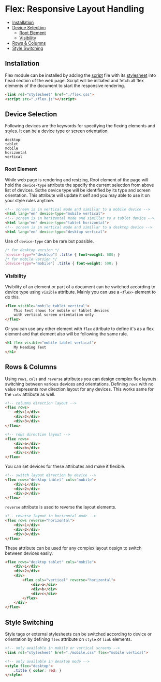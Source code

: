 # Flex: Responsive Layout Handling

- [Installation](#installation)
- [Device Selection](#device-selection)
    - [Root Element](#root-element)
    - [Visibility](#visibility)
- [Rows & Columns](#rows--columns)
- [Style Switching](#style-switching)

## Installation

Flex module can be installed by adding the [script](./flex.js) file with its [stylesheet](./flex.css) into head section of the web page. Script will be initiated and fetch all flex elements of the document to start the responsive rendering.

```HTML
<link rel="stylesheet" href="./flex.css">
<script src="./flex.js"></script>
```

## Device Selection

Following devices are the keywords for specifying the flexing elements and styles. It can be a device type or screen orientation.

```
desktop
tablet
mobile
horizontal
vertical
```

### Root Element

While web page is rendering and resizing, Root element of the page will hold the `device-type` attribute the specify the current selection from above list of devices. Sothe device type will be identified by its type and screen orientation. This attribute will update it self and you may able to use it on your style rules anytime.

```HTML
<!-- screen is in vertical mode and simillar to a mobile device -->
<html lang="en" device-type="mobile vertical">
<!-- screen is in horizontal mode and simillar to a tablet device -->
<html lang="en" device-type="tablet horizontal">
<!-- screen is in vertical mode and simillar to a desktop device -->
<html lang="en" device-type="desktop vertical">
```

Use of `device-type` can be rare but possible.

```CSS
/* for desktop version */
[device-type*="desktop"] .title { font-weight: 600; }
/* for mobile version */
[device-type*="mobile"] .title { font-weight: 500; }
```

### Visibility

Visibility of an element or part of a document can be switched according to device type using `visible` attribute. Mainly you can use a `<flex>` element to do this.

```HTML
<flex visible="mobile tablet vertical">
    This text shows for mobile or tablet devices
    with vertical screen orientation only
</flex>
```

Or you can use any other element with `flex` attribute to define it's as a flex element and that element also will be following the same rule.

```HTML
<h1 flex visible="mobile tablet vertical">
    My Heading Text
</h1>
```

## Rows & Columns

Using `rows`, `cols` and `reverse` attributes you can design complex flex layouts switching between various devices and orientations. Defining `rows` with no value represents row direction layout for any devices. This works same for the `cols` attribute as well.

```HTML
<!-- columns direction layout -->
<flex rows>
    <div>1</div>
    <div>2</div>
    <div>3</div>
</flex>

<!-- rows direction layout -->
<flex rows>
    <div>a</div>
    <div>b</div>
    <div>c</div>
</flex>
```

You can set devices for these attributes and make it flexible.

```HTML
<!-- switch layout direction by device -->
<flex rows="desktop tablet" cols="mobile">
    <div>1</div>
    <div>2</div>
    <div>3</div>
</flex>
```

`reverse` attribute is used to reverse the layout elements.

```HTML
<!-- reverse layout in horizontal mode -->
<flex rows reverse="horizontal">
    <div>1</div>
    <div>2</div>
    <div>3</div>
</flex>
```

These attribute can be used for any complex layout design to switch between devices easily.

```HTML
<flex rows="desktop tablet" cols="mobile">
    <div>1</div>
    <div>2</div>
    <div>
        <flex cols="vertical" reverse="horizontal">
            <div>a</div>
            <div>b</div>
            <div>c</div>
        </flex>
    </div>
</flex>
```

## Style Switching

Style tags or external stylesheets can be switched according to device or orientation by defining `flex` attribute on `style` or `link` elements.

```HTML
<!-- only available in mobile or vertical screens -->
<link rel="stylesheet" href="./mobile.css" flex="mobile vertical">

<!-- only available in desktop mode -->
<style flex="desktop">
    .title { color: red; }
</style>
```